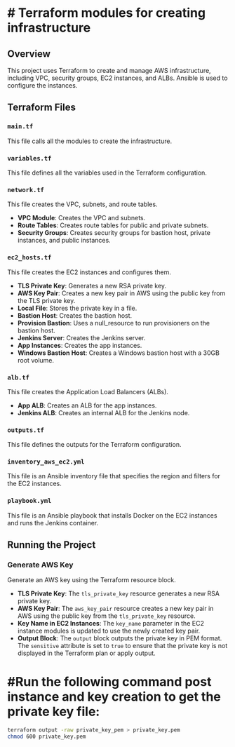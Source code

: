 # # Terraform modules for creating infrastructure

## Overview
This project uses Terraform to create and manage AWS infrastructure, including VPC, security groups, EC2 instances, and ALBs. Ansible is used to configure the instances.

## Terraform Files

### `main.tf`
This file calls all the modules to create the infrastructure.

### `variables.tf`
This file defines all the variables used in the Terraform configuration.

### `network.tf`
This file creates the VPC, subnets, and route tables.

- **VPC Module**: Creates the VPC and subnets.
- **Route Tables**: Creates route tables for public and private subnets.
- **Security Groups**: Creates security groups for bastion host, private instances, and public instances.

### `ec2_hosts.tf`
This file creates the EC2 instances and configures them.

- **TLS Private Key**: Generates a new RSA private key.
- **AWS Key Pair**: Creates a new key pair in AWS using the public key from the TLS private key.
- **Local File**: Stores the private key in a file.
- **Bastion Host**: Creates the bastion host.
- **Provision Bastion**: Uses a null_resource to run provisioners on the bastion host.
- **Jenkins Server**: Creates the Jenkins server.
- **App Instances**: Creates the app instances.
- **Windows Bastion Host**: Creates a Windows bastion host with a 30GB root volume.

### `alb.tf`
This file creates the Application Load Balancers (ALBs).

- **App ALB**: Creates an ALB for the app instances.
- **Jenkins ALB**: Creates an internal ALB for the Jenkins node.

### `outputs.tf`
This file defines the outputs for the Terraform configuration.

### `inventory_aws_ec2.yml`
This file is an Ansible inventory file that specifies the region and filters for the EC2 instances.

### `playbook.yml`
This file is an Ansible playbook that installs Docker on the EC2 instances and runs the Jenkins container.

## Running the Project

### Generate AWS Key
Generate an AWS key using the Terraform resource block.

- **TLS Private Key**: The `tls_private_key` resource generates a new RSA private key.
- **AWS Key Pair**: The `aws_key_pair` resource creates a new key pair in AWS using the public key from the `tls_private_key` resource.
- **Key Name in EC2 Instances**: The `key_name` parameter in the EC2 instance modules is updated to use the newly created key pair.
- **Output Block**: The `output` block outputs the private key in PEM format. The `sensitive` attribute is set to `true` to ensure that the private key is not displayed in the Terraform plan or apply output.

# #Run the following command post instance and key creation to get the private key file:

```sh
terraform output -raw private_key_pem > private_key.pem
chmod 600 private_key.pem